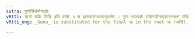 ```yaml
---
sutra: गुणोर्त्तिसंयोगाद्योः
vRtti: ऋतो यकि लिङि इति वर्तते ॥ श इत्यत्रासंभवान्नानुवर्त्तते । गुणा भवत्यर्त्तेः संयोगादीनामृकारान्तानां यकि परतो, लिङि च यकारादावसार्वधातुके ॥
vRtti_eng: _Guna_ is substituted for the final ऋ in the root ऋ (अर्त्ति), and in those roots ending in ऋ, in which the vowel is preceded by a conjunct consonant, when the Passive character  or the Benedictive augment यास् follows.

---
```

